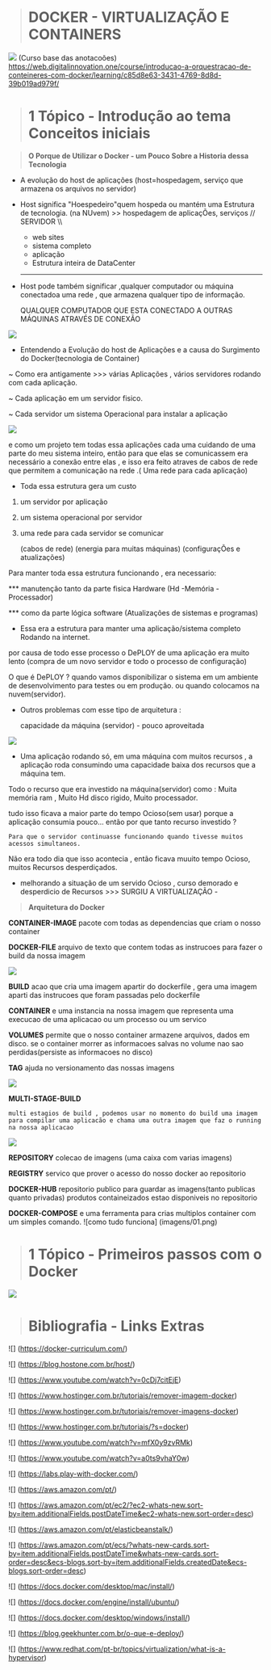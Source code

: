 ># DOCKER - VIRTUALIZAÇÃO E CONTAINERS
![](https://docker-curriculum.com/)
(Curso base das anotacoões)  https://web.digitalinnovation.one/course/introducao-a-orquestracao-de-conteineres-com-docker/learning/c85d8e63-3431-4769-8d8d-39b019ad979f/

># 1 Tópico - Introdução ao tema Conceitos iniciais

>**O Porque de Utilizar o Docker - um Pouco Sobre a Historia dessa Tecnologia** 
*  A evolução do host de aplicações (host=hospedagem, serviço que armazena os arquivos no servidor)  

* Host significa "Hoespedeiro"quem hospeda ou mantém uma Estrutura de tecnologia. (na NUvem)  >> hospedagem de aplicaçÕes, serviços // SERVIDOR \\\

    * web sites 
    * sistema completo
    * aplicação
    * Estrutura inteira de DataCenter
    ---

* Host pode também significar ,qualquer computador ou máquina conectadoa uma rede , que armazena qualquer tipo de informação.

    QUALQUER COMPUTADOR QUE ESTA CONECTADO A OUTRAS MÁQUINAS ATRAVÉS DE CONEXÃO

![](imagens/conceito00.png)

* Entendendo a Evolução do host de Aplicações e a causa do Surgimento do Docker(tecnologia de Container)

~ Como era antigamente >>> várias Aplicações , vários servidores rodando com cada aplicação. 

~ Cada aplicação em um servidor fisico.

~ Cada servidor um sistema Operacional para instalar a aplicação

![](imagens/conceito01.png)

e como um projeto tem todas essa aplicações cada uma cuidando de uma parte do meu sistema inteiro, então para que elas se comunicassem era necessário a conexão entre elas , e isso era feito atraves de cabos de rede que permitem a comunicação na rede .( Uma rede para cada aplicação)

* Toda essa estrutura gera um custo

1. um servidor por aplicação 
2. um sistema operacional por servidor
3. uma rede para cada servidor se comunicar
 
    (cabos de rede) 
    (energia para muitas máquinas) 
    (configuraçÕes e atualizações)

Para manter toda essa estrutura funcionando , era necessario:

*** manutenção tanto da parte fisica Hardware (Hd -Memória - Processador)

***    como da parte lógica software (Atualizações de sistemas e programas)

* Essa era a estrutura para manter uma aplicação/sistema completo Rodando na internet.

por causa de todo esse processo o DePLOY de uma aplicação era muito lento (compra de um novo servidor e todo o processo de configuração)

O que é DePLOY ? quando vamos disponibilizar o sistema em um ambiente de desenvolvimento para testes ou em produção. ou quando colocamos na nuvem(servidor).

* Outros problemas com esse tipo de arquitetura : 

    capacidade da máquina (servidor) - pouco aproveitada
    
![](imagens/conceito02.png)

* Uma aplicação rodando só, em uma máquina com muitos recursos , a aplicação roda consumindo uma capacidade baixa dos recursos que a máquina tem.

Todo o recurso que era investido na máquina(servidor) como : Muita memória ram , Muito Hd disco rigido, Muito processador.

tudo isso ficava a maior parte do tempo Ocioso(sem usar) porque a aplicação consumia pouco... então por que tanto recurso investido ?

    Para que o servidor continuasse funcionando quando tivesse muitos acessos simultaneos.

Não era todo dia que isso acontecia , então ficava muuito tempo Ocioso, muitos Recursos desperdiçados.

* melhorando a situação de um servido Ocioso , curso demorado e desperdicio de Recursos >>> SURGIU A VIRTUALIZAÇÃO  - 




















































  







>**Arquitetura do Docker**

**CONTAINER-IMAGE**
    pacote com todas as dependencias que criam o nosso container

**DOCKER-FILE**
    arquivo de texto que contem todas as instrucoes para fazer o build da nossa imagem 

![](imagens/02.png)

**BUILD**
    acao que cria uma imagem apartir do dockerfile , gera uma imagem aparti das instrucoes que foram passadas pelo dockerfile

**CONTAINER**
    e uma instancia na nossa imagem que representa uma execucao de uma aplicacao ou um processo ou um servico

**VOLUMES**
    permite que o nosso container armazene arquivos, dados em disco. se o container morrer as informacoes salvas no volume nao sao perdidas(persiste as informacoes no disco)

**TAG** ajuda no versionamento das nossas imagens

![](imagens/03.png)

**MULTI-STAGE-BUILD**

    multi estagios de build , podemos usar no momento do build uma imagem para compilar uma aplicacão e chama uma outra imagem que faz o running na nossa aplicacao 
![](imagens/04.png)

**REPOSITORY**
    colecao de imagens (uma caixa com varias imagens)

**REGISTRY**
    servico que prover o acesso do nosso docker ao repositorio 

**DOCKER-HUB**
    repositorio publico para guardar as imagens(tanto publicas quanto privadas) produtos containeizados estao disponiveis no repositorio

**DOCKER-COMPOSE**
    e uma ferramenta para crias multiplos container com um simples comando.
    ![como tudo funciona] (imagens/01.png)


># 1 Tópico - Primeiros passos com o Docker
![](imagens/05.png)

># Bibliografia - Links Extras

![] (https://docker-curriculum.com/)

![] (https://blog.hostone.com.br/host/)

![] (https://www.youtube.com/watch?v=0cDj7citEjE)

![] (https://www.hostinger.com.br/tutoriais/remover-imagem-docker)

![] (https://www.hostinger.com.br/tutoriais/remover-imagens-docker)

![] (https://www.hostinger.com.br/tutoriais/?s=docker)

![] (https://www.youtube.com/watch?v=mfX0y9zvRMk)

![] (https://www.youtube.com/watch?v=a0ts9vhaY0w)

![] (https://labs.play-with-docker.com/)

![] (https://aws.amazon.com/pt/)

![] (https://aws.amazon.com/pt/ec2/?ec2-whats-new.sort-by=item.additionalFields.postDateTime&ec2-whats-new.sort-order=desc)

![] (https://aws.amazon.com/pt/elasticbeanstalk/)

![] (https://aws.amazon.com/pt/ecs/?whats-new-cards.sort-by=item.additionalFields.postDateTime&whats-new-cards.sort-order=desc&ecs-blogs.sort-by=item.additionalFields.createdDate&ecs-blogs.sort-order=desc)

![] (https://docs.docker.com/desktop/mac/install/)

![] (https://docs.docker.com/engine/install/ubuntu/)

![] (https://docs.docker.com/desktop/windows/install/)

![] (https://blog.geekhunter.com.br/o-que-e-deploy/)

![] (https://www.redhat.com/pt-br/topics/virtualization/what-is-a-hypervisor)










    



                                            






